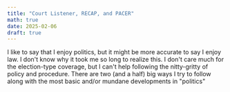 ```yaml
---
title: "Court Listener, RECAP, and PACER"
math: true
date: 2025-02-06
draft: true
---
```


I like to say that I enjoy politics, but it might be more accurate to say I enjoy law. I don't know why it took me so long to realize this. I don't care much for the election-type coverage, but I can't help following the nitty-gritty of policy and procedure. There are two (and a half) big ways I try to follow along with the most basic and/or mundane developments in "politics"
